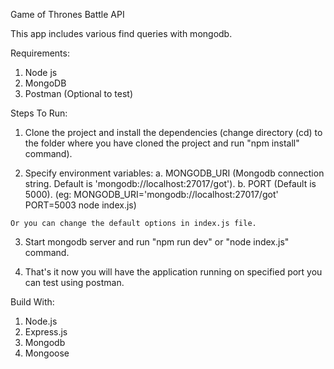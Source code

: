 Game of Thrones Battle API

This app includes various find queries with mongodb.

Requirements:

  1. Node js
  2. MongoDB
  3. Postman (Optional to test)

Steps To Run:

  1. Clone the project and install the dependencies (change directory (cd) to the folder where you have cloned the project and run "npm install" command).

  2. Specify environment variables:
    a. MONGODB_URI (Mongodb connection string. Default is 'mongodb://localhost:27017/got').
    b. PORT (Default is 5000).
    (eg: MONGODB_URI='mongodb://localhost:27017/got' PORT=5003 node index.js)
    
    Or you can change the default options in index.js file.
   
  3. Start mongodb server and run "npm run dev" or "node index.js" command.
  
  4. That's it now you will have the application running on specified port you can test using postman.


Build With:

  1. Node.js
  2. Express.js
  3. Mongodb
  4. Mongoose
